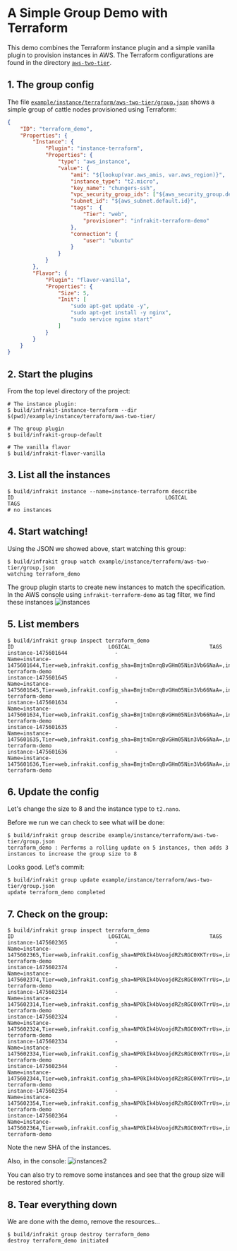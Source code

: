 A Simple Group Demo with Terraform
==================================

This demo combines the Terraform instance plugin and a simple vanilla plugin
to provision instances in AWS.  The Terraform configurations are found in the directory [`aws-two-tier`](./aws-two-tier).

## 1. The group config

The file
[`example/instance/terraform/aws-two-tier/group.json`](./example/instance/terraform/aws-two-tier/group.json)
shows a simple group of cattle nodes provisioned using Terraform:

```json
{
    "ID": "terraform_demo",
    "Properties": {
        "Instance": {
            "Plugin": "instance-terraform",
            "Properties": {
                "type": "aws_instance",
                "value": {
                    "ami": "${lookup(var.aws_amis, var.aws_region)}",
                    "instance_type": "t2.micro",
                    "key_name": "chungers-ssh",
                    "vpc_security_group_ids": ["${aws_security_group.default.id}"],
                    "subnet_id": "${aws_subnet.default.id}",
                    "tags":  {
                        "Tier": "web",
                        "provisioner": "infrakit-terraform-demo"
                    },
                    "connection": {
                        "user": "ubuntu"
                    }
                }
            }
        },
        "Flavor": {
            "Plugin": "flavor-vanilla",
            "Properties": {
                "Size": 5,
                "Init": [
                    "sudo apt-get update -y",
                    "sudo apt-get install -y nginx",
                    "sudo service nginx start"
                ]
            }
        }
    }
}
```

## 2. Start the plugins

From the top level directory of the project:

```shell
# The instance plugin:
$ build/infrakit-instance-terraform --dir $(pwd)/example/instance/terraform/aws-two-tier/
```

```shell
# The group plugin
$ build/infrakit-group-default
```

```shell
# The vanilla flavor
$ build/infrakit-flavor-vanilla
```

## 3. List all the instances

```shell
$ build/infrakit instance --name=instance-terraform describe
ID                                                LOGICAL                               TAGS
# no instances
```
## 4.  Start watching!

Using the JSON we showed above, start watching this group:

```shell
$ build/infrakit group watch example/instance/terraform/aws-two-tier/group.json
watching terraform_demo
```
The group plugin starts to create new instances to match the specification.
In the AWS console using `infrakit-terraform-demo` as tag filter, we find 
these instances ![instances](images/1.png)

## 5. List members
```shell
$ build/infrakit group inspect terraform_demo
ID                              LOGICAL                         TAGS
instance-1475601644               -                             Name=instance-1475601644,Tier=web,infrakit.config_sha=BmjtnDnrqBvGHm05Nin3Vb66NaA=,infrakit.group=terraform_demo,provisioner=infrakit-terraform-demo
instance-1475601645               -                             Name=instance-1475601645,Tier=web,infrakit.config_sha=BmjtnDnrqBvGHm05Nin3Vb66NaA=,infrakit.group=terraform_demo,provisioner=infrakit-terraform-demo
instance-1475601634               -                             Name=instance-1475601634,Tier=web,infrakit.config_sha=BmjtnDnrqBvGHm05Nin3Vb66NaA=,infrakit.group=terraform_demo,provisioner=infrakit-terraform-demo
instance-1475601635               -                             Name=instance-1475601635,Tier=web,infrakit.config_sha=BmjtnDnrqBvGHm05Nin3Vb66NaA=,infrakit.group=terraform_demo,provisioner=infrakit-terraform-demo
instance-1475601636               -                             Name=instance-1475601636,Tier=web,infrakit.config_sha=BmjtnDnrqBvGHm05Nin3Vb66NaA=,infrakit.group=terraform_demo,provisioner=infrakit-terraform-demo
```

## 6. Update the config
Let's change the size to 8 and the instance type to `t2.nano`.  

Before we run we can check to see what will be done:

```shell
$ build/infrakit group describe example/instance/terraform/aws-two-tier/group.json
terraform_demo : Performs a rolling update on 5 instances, then adds 3 instances to increase the group size to 8
```

Looks good.  Let's commit:

```shell
$ build/infrakit group update example/instance/terraform/aws-two-tier/group.json
update terraform_demo completed
```

## 7. Check on the group:

```shell
$ build/infrakit group inspect terraform_demo
ID                              LOGICAL                         TAGS
instance-1475602365               -                             Name=instance-1475602365,Tier=web,infrakit.config_sha=NP0kIk4bVoojdRZsRGC0XKTrrUs=,infrakit.group=terraform_demo,provisioner=infrakit-terraform-demo
instance-1475602374               -                             Name=instance-1475602374,Tier=web,infrakit.config_sha=NP0kIk4bVoojdRZsRGC0XKTrrUs=,infrakit.group=terraform_demo,provisioner=infrakit-terraform-demo
instance-1475602314               -                             Name=instance-1475602314,Tier=web,infrakit.config_sha=NP0kIk4bVoojdRZsRGC0XKTrrUs=,infrakit.group=terraform_demo,provisioner=infrakit-terraform-demo
instance-1475602324               -                             Name=instance-1475602324,Tier=web,infrakit.config_sha=NP0kIk4bVoojdRZsRGC0XKTrrUs=,infrakit.group=terraform_demo,provisioner=infrakit-terraform-demo
instance-1475602334               -                             Name=instance-1475602334,Tier=web,infrakit.config_sha=NP0kIk4bVoojdRZsRGC0XKTrrUs=,infrakit.group=terraform_demo,provisioner=infrakit-terraform-demo
instance-1475602344               -                             Name=instance-1475602344,Tier=web,infrakit.config_sha=NP0kIk4bVoojdRZsRGC0XKTrrUs=,infrakit.group=terraform_demo,provisioner=infrakit-terraform-demo
instance-1475602354               -                             Name=instance-1475602354,Tier=web,infrakit.config_sha=NP0kIk4bVoojdRZsRGC0XKTrrUs=,infrakit.group=terraform_demo,provisioner=infrakit-terraform-demo
instance-1475602364               -                             Name=instance-1475602364,Tier=web,infrakit.config_sha=NP0kIk4bVoojdRZsRGC0XKTrrUs=,infrakit.group=terraform_demo,provisioner=infrakit-terraform-demo
```
Note the new SHA of the instances.

Also, in the console: ![instances2](images/2.png)

You can also try to remove some instances and see that the group size will be restored shortly.

## 8. Tear everything down

We are done with the demo, remove the resources...

```shell
$ build/infrakit group destroy terraform_demo
destroy terraform_demo initiated
```
